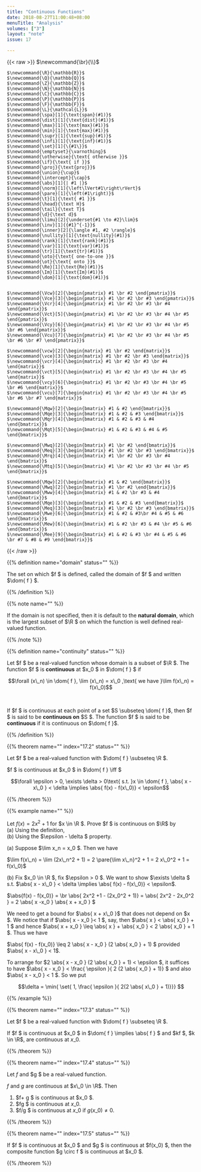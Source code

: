 ```yaml
---
title: "Continuous Functions"
date: 2018-08-27T11:00:48+08:00
menuTitle: "Analysis"
volumes: ["3"]
layout: "note"
issue: 17

---
```


<!--more-->

<div class="latex-macros">
  {{< raw >}}
    $\newcommand{\br}{\\}$

    $\newcommand{\R}{\mathbb{R}}$
    $\newcommand{\Q}{\mathbb{Q}}$
    $\newcommand{\Z}{\mathbb{Z}}$
    $\newcommand{\N}{\mathbb{N}}$
    $\newcommand{\C}{\mathbb{C}}$
    $\newcommand{\P}{\mathbb{P}}$
    $\newcommand{\F}{\mathbb{F}}$
    $\newcommand{\L}{\mathcal{L}}$
    $\newcommand{\spa}[1]{\text{span}(#1)}$
    $\newcommand{\dist}[1]{\text{dist}(#1)}$
    $\newcommand{\max}[1]{\text{max}(#1)}$
    $\newcommand{\min}[1]{\text{max}(#1)}$
    $\newcommand{\supr}[1]{\text{sup}(#1)}$
    $\newcommand{\infi}[1]{\text{inf}(#1)}$
    $\newcommand{\set}[1]{\{#1\}}$
    $\newcommand{\emptyset}{\varnothing}$
    $\newcommand{\otherwise}{\text{ otherwise }}$
    $\newcommand{\if}{\text{ if }}$
    $\newcommand{\proj}{\text{proj}}$
    $\newcommand{\union}{\cup}$
    $\newcommand{\intercept}{\cap}$
    $\newcommand{\abs}[1]{| #1 |}$
    $\newcommand{\norm}[1]{\left\lVert#1\right\rVert}$
    $\newcommand{\pare}[1]{\left(#1\right)}$
    $\newcommand{\t}[1]{\text{ #1 }}$
    $\newcommand{\head}{\text H}$
    $\newcommand{\tail}{\text T}$
    $\newcommand{\d}{\text d}$
    $\newcommand{\limu}[2]{\underset{#1 \to #2}\lim}$
    $\newcommand{\inv}[1]{{#1}^{-1}}$
    $\newcommand{\inner}[2]{\langle #1, #2 \rangle}$
    $\newcommand{\nullity}[1]{\text{nullity}(#1)}$
    $\newcommand{\rank}[1]{\text{rank}(#1)}$
    $\newcommand{\var}[1]{\text{var}(#1)}$
    $\newcommand{\tr}[1]{\text{tr}(#1)}$
    $\newcommand{\oto}{\text{ one-to-one }}$
    $\newcommand{\ot}{\text{ onto }}$
    $\newcommand{\Re}[1]{\text{Re}(#1)}$
    $\newcommand{\Im}[1]{\text{Im}(#1)}$
    $\newcommand{\dom}[1]{\text{dom}(#1)}$


    $\newcommand{\Vcw}[2]{\begin{pmatrix} #1 \br #2 \end{pmatrix}}$
    $\newcommand{\Vce}[3]{\begin{pmatrix} #1 \br #2 \br #3 \end{pmatrix}}$
    $\newcommand{\Vcr}[4]{\begin{pmatrix} #1 \br #2 \br #3 \br #4 \end{pmatrix}}$
    $\newcommand{\Vct}[5]{\begin{pmatrix} #1 \br #2 \br #3 \br #4 \br #5 \end{pmatrix}}$
    $\newcommand{\Vcy}[6]{\begin{pmatrix} #1 \br #2 \br #3 \br #4 \br #5 \br #6 \end{pmatrix}}$
    $\newcommand{\Vcu}[7]{\begin{pmatrix} #1 \br #2 \br #3 \br #4 \br #5 \br #6 \br #7 \end{pmatrix}}$

    $\newcommand{\vcw}[2]{\begin{matrix} #1 \br #2 \end{matrix}}$
    $\newcommand{\vce}[3]{\begin{matrix} #1 \br #2 \br #3 \end{matrix}}$
    $\newcommand{\vcr}[4]{\begin{matrix} #1 \br #2 \br #3 \br #4 \end{matrix}}$
    $\newcommand{\vct}[5]{\begin{matrix} #1 \br #2 \br #3 \br #4 \br #5 \end{matrix}}$
    $\newcommand{\vcy}[6]{\begin{matrix} #1 \br #2 \br #3 \br #4 \br #5 \br #6 \end{matrix}}$
    $\newcommand{\vcu}[7]{\begin{matrix} #1 \br #2 \br #3 \br #4 \br #5 \br #6 \br #7 \end{matrix}}$

    $\newcommand{\Mqw}[2]{\begin{bmatrix} #1 & #2 \end{bmatrix}}$
    $\newcommand{\Mqe}[3]{\begin{bmatrix} #1 & #2 & #3 \end{bmatrix}}$
    $\newcommand{\Mqr}[4]{\begin{bmatrix} #1 & #2 & #3 & #4 \end{bmatrix}}$
    $\newcommand{\Mqt}[5]{\begin{bmatrix} #1 & #2 & #3 & #4 & #5 \end{bmatrix}}$

    $\newcommand{\Mwq}[2]{\begin{bmatrix} #1 \br #2 \end{bmatrix}}$
    $\newcommand{\Meq}[3]{\begin{bmatrix} #1 \br #2 \br #3 \end{bmatrix}}$
    $\newcommand{\Mrq}[4]{\begin{bmatrix} #1 \br #2 \br #3 \br #4 \end{bmatrix}}$
    $\newcommand{\Mtq}[5]{\begin{bmatrix} #1 \br #2 \br #3 \br #4 \br #5 \end{bmatrix}}$

    $\newcommand{\Mqw}[2]{\begin{bmatrix} #1 & #2 \end{bmatrix}}$
    $\newcommand{\Mwq}[2]{\begin{bmatrix} #1 \br #2 \end{bmatrix}}$
    $\newcommand{\Mww}[4]{\begin{bmatrix} #1 & #2 \br #3 & #4 \end{bmatrix}}$
    $\newcommand{\Mqe}[3]{\begin{bmatrix} #1 & #2 & #3 \end{bmatrix}}$
    $\newcommand{\Meq}[3]{\begin{bmatrix} #1 \br #2 \br #3 \end{bmatrix}}$
    $\newcommand{\Mwe}[6]{\begin{bmatrix} #1 & #2 & #3\br #4 & #5 & #6 \end{bmatrix}}$
    $\newcommand{\Mew}[6]{\begin{bmatrix} #1 & #2 \br #3 & #4 \br #5 & #6 \end{bmatrix}}$
    $\newcommand{\Mee}[9]{\begin{bmatrix} #1 & #2 & #3 \br #4 & #5 & #6 \br #7 & #8 & #9 \end{bmatrix}}$
  {{< /raw >}}
</div>

{{% definition name="domain" status="" %}}

The set on which $f $ is defined, called the domain of $f $ and written $\dom{ f } $.

{{% /definition %}}

{{% note name="" %}}

If the domain is not specified, then it is default to the **natural domain**, which is the largest subset of $\R $ on which the function is well defined real-valued function.

{{% /note %}}

{{% definition name="continuity" status="" %}}

Let $f $ be a real-valued function whose domain is a subset of $\R $. The function $f $ is **continuous** at $x\_0 $ in $\dom{ f } $ if

$$\forall (x\_n) \in \dom{ f }, \lim (x\_n) = x\_0 ,\text{ we have }\lim f(x\_n) = f(x\_0)$$

<br>

If $f $ is continuous at each point of a set $S \subseteq \dom{ f }$, then $f $ is said to be **continuous on** $S $. The function $f $ is said to be **continuous** if it is continuous on $\dom{ f }$.

{{% /definition %}}

{{% theorem name="" index="17.2" status="" %}}

Let $f $ be a real-valued function with $\dom{ f } \subseteq \R $.

$f $ is continuous at $x\_0 $ in $\dom{ f } \iff $

$$\forall \epsilon > 0, \exists \delta > 0\text{ s.t. }x \in \dom{ f }, \abs{ x - x\_0 } < \delta \implies \abs{ f(x) - f(x\_0)} < \epsilon$$

{{% /theorem %}}

{{% example name="" %}}

Let $f(x)  = 2x^2 + 1$ for $x \in \R $. Prove $f $ is continuous on $\R$ by <br>
(a) Using the definition, <br>
(b) Using the $\epsilon - \delta $ property.

(a) Suppose $\lim x\_n = x\_0 $. Then we have

$\lim f(x\_n) = \lim (2x\_n^2 + 1) = 2 \pare{\lim x\_n}^2 + 1 = 2 x\_0^2 + 1 = f(x\_0)$

(b) Fix $x\_0 \in \R $, fix $\epsilon > 0 $. We want to show $\exists \delta $ s.t. $\abs{ x - x\_0 } < \delta \implies \abs{ f(x) - f(x\_0)} < \epsilon$.

$\abs{f(x) - f(x\_0)} = \br \abs{ 2x^2 +1 - (2x\_0^2 + 1)} = \abs{ 2x^2 - 2x\_0^2 } = 2 \abs{ x -x\_0 } \abs{ x + x\_0 } $

We need to get a bound for $\abs{ x + x\_0 }$ that does not depend on $x $. We notice that if $\abs{ x - x\_0 }< 1  $, say, then $\abs{ x } < \abs{ x\_0 } + 1 $ and hence $\abs{ x + x\_0 } \leq \abs{ x } + \abs{ x\_0 } < 2 \abs{ x\_0 } + 1 $. Thus we have

$\abs{ f(x) - f(x\_0)} \leq 2 \abs{ x - x\_0 } (2 \abs{ x\_0 } + 1) $ provided $\abs{ x - x\_0 } < 1$.

To arrange for $2 \abs{ x - x\_0 } (2 \abs{ x\_0 } + 1) < \epsilon $, it suffices to have $\abs{ x - x\_0 } < \frac{ \epsilon }{ 2 (2 \abs{ x\_0 } + 1)} $ and also $\abs{ x - x\_0 } < 1 $. So we put

$$\delta = \min{ \set{ 1, \frac{ \epsilon }{ 2(2 \abs{ x\_0 } + 1)}}} $$

{{% /example %}}

{{% theorem name="" index="17.3" status="" %}}

Let $f $ be a real-valued function with $\dom{ f } \subseteq \R $.

If $f $ is continuous at $x\_0 $ in $\dom{ f } \implies \abs{ f } $ and $kf $, $k \in \R$, are continuous at $x\_0$.

{{% /theorem %}}

{{% theorem name="" index="17.4" status="" %}}

Let $f$ and $g $ be a real-valued function.

$f$ and $g$ are continuous at $x\_0 \in \R$. Then

1. $f+ g $ is continuous at $x\_0 $.
2. $fg $ is continuous at $x\_0$.
3. $f/g $ is continuous at $x\_0$ if $g(x\_0) \neq 0$.

{{% /theorem %}}

{{% theorem name="" index="17.5" status="" %}}

If $f $ is continuous at $x\_0 $ and $g $ is continuous at $f(x\_0) $, then the composite function $g \circ f $ is continuous at $x\_0 $.

{{% /theorem %}}
